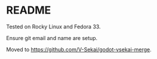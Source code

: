 # README

Tested on Rocky Linux and Fedora 33.

Ensure git email and name are setup.

Moved to https://github.com/V-Sekai/godot-vsekai-merge.
